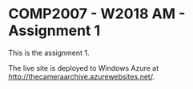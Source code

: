 <h1>COMP2007 - W2018 AM - Assignment 1</h1>

<p> This is the assignment 1.</p>
<p>The live site is deployed to Windows Azure at <a href="http://thecameraarchive.azurewebsites.net/"> http://thecameraarchive.azurewebsites.net/</a>.</p>